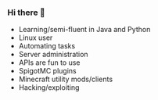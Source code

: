 ### Hi there 👋

* Learning/semi-fluent in Java and Python
* Linux user
* Automating tasks
* Server administration
* APIs are fun to use
* SpigotMC plugins
* Minecraft utility mods/clients
* Hacking/exploiting
